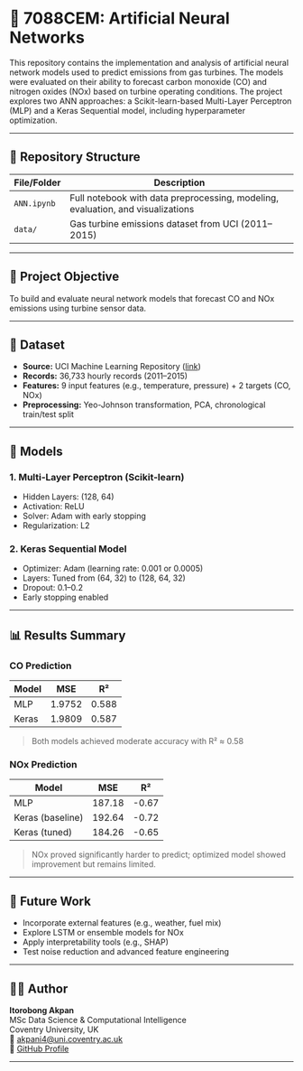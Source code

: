 
# 🧠 7088CEM: Artificial Neural Networks

This repository contains the implementation and analysis of artificial neural network models used to predict emissions from gas turbines. The models were evaluated on their ability to forecast carbon monoxide (CO) and nitrogen oxides (NOx) based on turbine operating conditions. The project explores two ANN approaches: a Scikit-learn-based Multi-Layer Perceptron (MLP) and a Keras Sequential model, including hyperparameter optimization.

---

## 📁 Repository Structure

| File/Folder       | Description                                                  |
|-------------------|--------------------------------------------------------------|
| `ANN.ipynb`       | Full notebook with data preprocessing, modeling, evaluation, and visualizations |
| `data/`           | Gas turbine emissions dataset from UCI (2011–2015) |

---

## 🎯 Project Objective

To build and evaluate neural network models that forecast CO and NOx emissions using turbine sensor data.

---

## 🔬 Dataset

- **Source:** UCI Machine Learning Repository ([link](https://archive.ics.uci.edu/dataset/551/gas+turbine+co+and+nox+emission+data+set))
- **Records:** 36,733 hourly records (2011–2015)
- **Features:** 9 input features (e.g., temperature, pressure) + 2 targets (CO, NOx)
- **Preprocessing:** Yeo-Johnson transformation, PCA, chronological train/test split

---

## 🧠 Models

### 1. Multi-Layer Perceptron (Scikit-learn)
- Hidden Layers: (128, 64)
- Activation: ReLU
- Solver: Adam with early stopping
- Regularization: L2

### 2. Keras Sequential Model
- Optimizer: Adam (learning rate: 0.001 or 0.0005)
- Layers: Tuned from (64, 32) to (128, 64, 32)
- Dropout: 0.1–0.2
- Early stopping enabled

---

## 📊 Results Summary

### CO Prediction

| Model | MSE    | R²    |
|-------|--------|-------|
| MLP   | 1.9752 | 0.588 |
| Keras | 1.9809 | 0.587 |

> Both models achieved moderate accuracy with R² ≈ 0.58

### NOx Prediction

| Model           | MSE    | R²      |
|------------------|--------|---------|
| MLP              | 187.18 | -0.67   |
| Keras (baseline) | 192.64 | -0.72   |
| Keras (tuned)    | 184.26 | -0.65   |

> NOx proved significantly harder to predict; optimized model showed improvement but remains limited.

---

## 🔧 Future Work

- Incorporate external features (e.g., weather, fuel mix)
- Explore LSTM or ensemble models for NOx
- Apply interpretability tools (e.g., SHAP)
- Test noise reduction and advanced feature engineering

---

## 🧑‍💻 Author

**Itorobong Akpan**  
MSc Data Science & Computational Intelligence  
Coventry University, UK  
📧 akpani4@uni.coventry.ac.uk  
🔗 [GitHub Profile](https://github.com/akpanitorobong)

---
